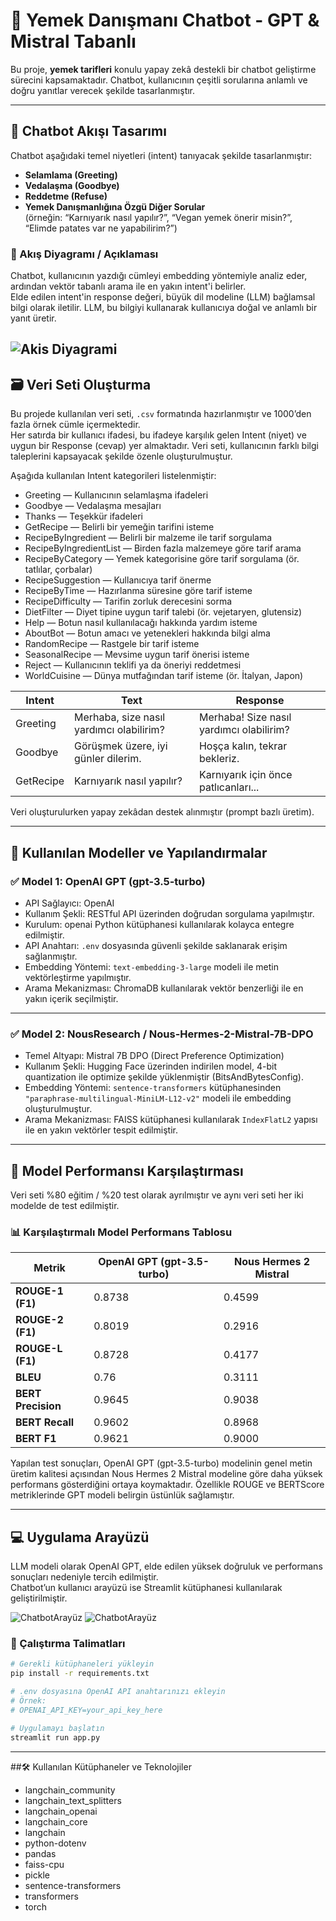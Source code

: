 # 🤖 Yemek Danışmanı Chatbot - GPT & Mistral Tabanlı

Bu proje, **yemek tarifleri** konulu yapay zekâ destekli bir chatbot geliştirme sürecini kapsamaktadır. Chatbot, kullanıcının çeşitli sorularına anlamlı ve doğru yanıtlar verecek şekilde tasarlanmıştır.

---

## 🧠 Chatbot Akışı Tasarımı

Chatbot aşağıdaki temel niyetleri (intent) tanıyacak şekilde tasarlanmıştır:

- **Selamlama (Greeting)**
- **Vedalaşma (Goodbye)**
- **Reddetme (Refuse)**
- **Yemek Danışmanlığına Özgü Diğer Sorular**  
  (örneğin: “Karnıyarık nasıl yapılır?”, “Vegan yemek önerir misin?”, “Elimde patates var ne yapabilirim?”)

### 🔁 Akış Diyagramı / Açıklaması

Chatbot, kullanıcının yazdığı cümleyi embedding yöntemiyle analiz eder, ardından vektör tabanlı arama ile en yakın intent'i belirler.  
Elde edilen intent'in response değeri, büyük dil modeline (LLM) bağlamsal bilgi olarak iletilir. LLM, bu bilgiyi kullanarak kullanıcıya doğal ve anlamlı bir yanıt üretir.

![Akis Diyagrami](resim_dosyasi_yolu)
---

## 🗃️ Veri Seti Oluşturma

Bu projede kullanılan veri seti, `.csv` formatında hazırlanmıştır ve 1000’den fazla örnek cümle içermektedir.  
Her satırda bir kullanıcı ifadesi, bu ifadeye karşılık gelen Intent (niyet) ve uygun bir Response (cevap) yer almaktadır. Veri seti, kullanıcının farklı bilgi taleplerini kapsayacak şekilde özenle oluşturulmuştur.

Aşağıda kullanılan Intent kategorileri listelenmiştir:

- Greeting — Kullanıcının selamlaşma ifadeleri  
- Goodbye — Vedalaşma mesajları  
- Thanks — Teşekkür ifadeleri  
- GetRecipe — Belirli bir yemeğin tarifini isteme  
- RecipeByIngredient — Belirli bir malzeme ile tarif sorgulama  
- RecipeByIngredientList — Birden fazla malzemeye göre tarif arama  
- RecipeByCategory — Yemek kategorisine göre tarif sorgulama (ör. tatlılar, çorbalar)  
- RecipeSuggestion — Kullanıcıya tarif önerme  
- RecipeByTime — Hazırlanma süresine göre tarif isteme  
- RecipeDifficulty — Tarifin zorluk derecesini sorma  
- DietFilter — Diyet tipine uygun tarif talebi (ör. vejetaryen, glutensiz)  
- Help — Botun nasıl kullanılacağı hakkında yardım isteme  
- AboutBot — Botun amacı ve yetenekleri hakkında bilgi alma  
- RandomRecipe — Rastgele bir tarif isteme  
- SeasonalRecipe — Mevsime uygun tarif önerisi isteme  
- Reject — Kullanıcının teklifi ya da öneriyi reddetmesi  
- WorldCuisine — Dünya mutfağından tarif isteme (ör. İtalyan, Japon)

| Intent    | Text                            | Response                        |
|-----------|--------------------------------|--------------------------------|
| Greeting  | Merhaba, size nasıl yardımcı olabilirim? | Merhaba! Size nasıl yardımcı olabilirim? |
| Goodbye   | Görüşmek üzere, iyi günler dilerim.      | Hoşça kalın, tekrar bekleriz.   |
| GetRecipe | Karnıyarık nasıl yapılır?                 | Karnıyarık için önce patlıcanları... |

Veri oluşturulurken yapay zekâdan destek alınmıştır (prompt bazlı üretim).

---

## 🤖 Kullanılan Modeller ve Yapılandırmalar

### ✅ Model 1: OpenAI GPT (gpt-3.5-turbo)
- API Sağlayıcı: OpenAI  
- Kullanım Şekli: RESTful API üzerinden doğrudan sorgulama yapılmıştır.  
- Kurulum: openai Python kütüphanesi kullanılarak kolayca entegre edilmiştir.  
- API Anahtarı: `.env` dosyasında güvenli şekilde saklanarak erişim sağlanmıştır.  
- Embedding Yöntemi: `text-embedding-3-large` modeli ile metin vektörleştirme yapılmıştır.  
- Arama Mekanizması: ChromaDB kullanılarak vektör benzerliği ile en yakın içerik seçilmiştir.

---

### ✅ Model 2: NousResearch / Nous-Hermes-2-Mistral-7B-DPO
- Temel Altyapı: Mistral 7B DPO (Direct Preference Optimization)  
- Kullanım Şekli: Hugging Face üzerinden indirilen model, 4-bit quantization ile optimize şekilde yüklenmiştir (BitsAndBytesConfig).  
- Embedding Yöntemi: `sentence-transformers` kütüphanesinden `"paraphrase-multilingual-MiniLM-L12-v2"` modeli ile embedding oluşturulmuştur.  
- Arama Mekanizması: FAISS kütüphanesi kullanılarak `IndexFlatL2` yapısı ile en yakın vektörler tespit edilmiştir.

---

## 🤖 Model Performansı Karşılaştırması

Veri seti %80 eğitim / %20 test olarak ayrılmıştır ve aynı veri seti her iki modelde de test edilmiştir.

### 📊 Karşılaştırmalı Model Performans Tablosu

| Metrik           | OpenAI GPT (gpt-3.5-turbo) | Nous Hermes 2 Mistral |
|------------------|----------------------------|-----------------------|
| **ROUGE-1 (F1)** | 0.8738                     | 0.4599                |
| **ROUGE-2 (F1)** | 0.8019                     | 0.2916                |
| **ROUGE-L (F1)** | 0.8728                     | 0.4177                |
| **BLEU**         | 0.76                       | 0.3111                |
| **BERT Precision** | 0.9645                   | 0.9038                |
| **BERT Recall**    | 0.9602                   | 0.8968                |
| **BERT F1**        | 0.9621                   | 0.9000                |

Yapılan test sonuçları, OpenAI GPT (gpt-3.5-turbo) modelinin genel metin üretim kalitesi açısından Nous Hermes 2 Mistral modeline göre daha yüksek performans gösterdiğini ortaya koymaktadır. Özellikle ROUGE ve BERTScore metriklerinde GPT modeli belirgin üstünlük sağlamıştır.

---

## 💻 Uygulama Arayüzü

LLM modeli olarak OpenAI GPT, elde edilen yüksek doğruluk ve performans sonuçları nedeniyle tercih edilmiştir.  
Chatbot’un kullanıcı arayüzü ise Streamlit kütüphanesi kullanılarak geliştirilmiştir.  

![ChatbotArayüz](resim_dosyasi_yolu)
![ChatbotArayüz](resim_dosyasi_yolu)
### 🚀 Çalıştırma Talimatları

```bash
# Gerekli kütüphaneleri yükleyin
pip install -r requirements.txt

# .env dosyasına OpenAI API anahtarınızı ekleyin
# Örnek:
# OPENAI_API_KEY=your_api_key_here

# Uygulamayı başlatın
streamlit run app.py
```
---
##🛠️ Kullanılan Kütüphaneler ve Teknolojiler
-	langchain_community
-	langchain_text_splitters
-	langchain_openai
-	langchain_core
-	langchain
-	python-dotenv
-	pandas
-	faiss-cpu
-	pickle
-	sentence-transformers
-	transformers
-	torch
